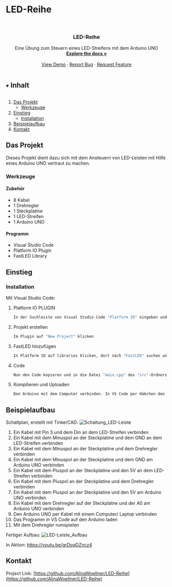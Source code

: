 # LED-Reihe

<!--
*** Thanks for checking out the Best-README-Template. If you have a suggestion
*** that would make this better, please fork the repo and create a pull request
*** or simply open an issue with the tag "enhancement".
*** Thanks again! Now go create something AMAZING! :D
***
***
***
*** To avoid retyping too much info. Do a search and replace for the following:
*** github_username, repo_name, twitter_handle, email, project_title, project_description
-->



<!-- PROJECT SHIELDS -->
<!--
*** I'm using markdown "reference style" links for readability.
*** Reference links are enclosed in brackets [ ] instead of parentheses ( ).
*** See the bottom of this document for the declaration of the reference variables
*** for contributors-url, forks-url, etc. This is an optional, concise syntax you may use.
*** https://www.markdownguide.org/basic-syntax/#reference-style-links
-->

<!-- PROJECT LOGO -->
<br />
<p align="center">

  <h3 align="center">LED-Reihe</h3>

  <p align="center">
    Eine Übung zum Steuern eines LED-Streifens mit dem Arduino UNO
    <br />
    <a href="https://github.com/AlinaWoellner/LED-Reihe"><strong>Explore the docs »</strong></a>
    <br />
    <br />
    <a href="https://github.com/AlinaWoellner/LED-Reihe">View Demo</a>
    ·
    <a href="https://github.com/AlinaWoellner/LED-Reihe/issues">Report Bug</a>
    ·
    <a href="https://github.com/AlinaWoellner/LED-Reihe/issues">Request Feature</a>
  </p>
</p>



<!-- TABLE OF CONTENTS -->
<details open="open">
  <summary><h2 style="display: inline-block">Inhalt</h2></summary>
  <ol>
    <li>
      <a href="#das-projekt">Das Projekt</a>
      <ul>
        <li><a href="#werkzeuge">Werkzeuge</a></li>
      </ul>
    </li>
    <li>
      <a href="#einstieg">Einstieg</a>
      <ul>
        <li><a href="#installation">Installation</a></li>
      </ul>
    </li>
    <li><a href="#beispielaufbau">Beispielaufbau</a></li>
    <li><a href="#kontakt">Kontakt</a></li>
  </ol>
</details>



<!-- ABOUT THE PROJECT -->
## Das Projekt

Dieses Projekt dient dazu sich mit dem Ansteuern von LED-Leisten mit Hilfe eines Arduino UNO vertraut zu machen. 

### Werkzeuge

#### Zubehör
* []()  8 Kabel
* []()  1 Drehregler
* []()  1 Steckplatine
* []()  1 LED-Streifen
* []()  1 Arduino UNO

#### Programm
* []()  Visual Studio Code
* []()  Platform IO Plugin
* []()  FastLED Library

<!-- GETTING STARTED -->
## Einstieg

### Installation

Mit Visual Studio Code:

1. Platform IO PLUGIN
   ```sh
   In der Suchleiste von Visual Studio Code "Platform IO" eingeben und auf den installieren Button klicken
   ```
2. Projekt erstellen
   ```sh
   Im Plugin auf "New Project" klicken
   ```
3. FastLED hinzufügen
   ```sh
   In Platform IO auf libraries klicken, dort nach "FastLED" suchen und dem Projekt hinzufügen
   ```
4. Code
   ```sh
   Nun den Code kopieren und in die Datei "main.cpp" des "src"-Ordners einfügen
   ```
5. Kompilieren und Uploaden
   ```sh
   Den Arduino mit dem Computer verbinden. In VS Code per Häkchen den Code kompilieren und mit rechtsgerichtetem Pfeil uploaden
   ```

<!-- USAGE EXAMPLES -->
## Beispielaufbau
Schaltplan, erstellt mit TinkerCAD:
![Schaltung_LED-Leiste](https://user-images.githubusercontent.com/82510384/127341124-66ae06f7-26a4-4167-9503-6fd221d3b147.png)

  1.  Ein Kabel mit Pin 3 und dem Din an dem LED-Streifen verbinden
  2.  Ein Kabel mit dem Minuspol an der Steckplatine und dem GND an dem LED-Streifen verbinden
  3.  Ein Kabel mit dem Minuspol an der Steckplatine und dem Drehregler verbinden
  4.  Ein Kabel mit dem Minuspol an der Steckplatine und dem GND am Arduino UNO verbinden
  5.  Ein Kabel mit dem Pluspol an der Steckplatine und den 5V an dem LED-Streifen verbinden
  6.  Ein Kabel mit dem Pluspol an der Steckplatine und dem Drehregler verbinden
  7.  Ein Kabel mit dem Pluspol an der Steckplatine und den 5V am Arduino UNO verbinden
  8.  Ein Kabel mit dem Drehregler auf der Steckplatne und der A0 am Arduino UNO verbinden
  9.  Den Arduino UNO per Kabel mit einem Computer/ Laptop verbinden
  10. Das Programm in VS Code auf den Arduino laden
  11. Mit dem Drehregler rumspielen 

Fertiger Aufbau:
![LED-Leiste_Aufbau](https://user-images.githubusercontent.com/82510384/127368790-42452b37-afea-4fa0-880f-1992ee742dca.jpg)

In Aktion:
https://youtu.be/grDoqDZncz4 


<!-- CONTACT -->
## Kontakt

Project Link: [https://github.com/AlinaWoellner/LED-Reihe](https://github.com/AlinaWoellner/LED-Reihe)
